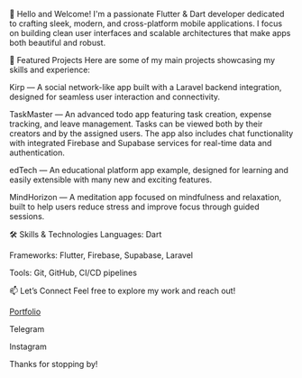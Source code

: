 👋 Hello and Welcome!
I'm a passionate Flutter & Dart developer dedicated to crafting sleek, modern, and cross-platform mobile applications. I focus on building clean user interfaces and scalable architectures that make apps both beautiful and robust.

🚀 Featured Projects
Here are some of my main projects showcasing my skills and experience:

Kirp — A social network-like app built with a Laravel backend integration, designed for seamless user interaction and connectivity.

TaskMaster — An advanced todo app featuring task creation, expense tracking, and leave management. Tasks can be viewed both by their creators and by the assigned users. The app also includes chat functionality with integrated Firebase and Supabase services for real-time data and authentication.

edTech — An educational platform app example, designed for learning and easily extensible with many new and exciting features.

MindHorizon — A meditation app focused on mindfulness and relaxation, built to help users reduce stress and improve focus through guided sessions.

🛠️ Skills & Technologies
Languages: Dart

Frameworks: Flutter, Firebase, Supabase, Laravel

Tools: Git, GitHub, CI/CD pipelines

📫 Let’s Connect
Feel free to explore my work and reach out!

[Portfolio](https://leeerrrrmmm.github.io/portfolio/)

Telegram

Instagram

Thanks for stopping by!
